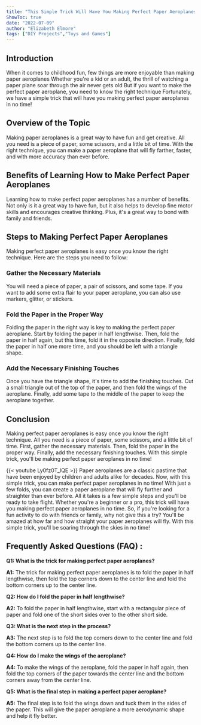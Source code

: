 ```yaml
---
title: "This Simple Trick Will Have You Making Perfect Paper Aeroplanes in No Time!"
ShowToc: true 
date: "2022-07-09"
author: "Elizabeth Elmore" 
tags: ["DIY Projects","Toys and Games"]
---
```

## Introduction

When it comes to childhood fun, few things are more enjoyable than making paper aeroplanes Whether you're a kid or an adult, the thrill of watching a paper plane soar through the air never gets old But if you want to make the perfect paper aeroplane, you need to know the right technique Fortunately, we have a simple trick that will have you making perfect paper aeroplanes in no time! 

## Overview of the Topic

Making paper aeroplanes is a great way to have fun and get creative. All you need is a piece of paper, some scissors, and a little bit of time. With the right technique, you can make a paper aeroplane that will fly farther, faster, and with more accuracy than ever before. 

## Benefits of Learning How to Make Perfect Paper Aeroplanes

Learning how to make perfect paper aeroplanes has a number of benefits. Not only is it a great way to have fun, but it also helps to develop fine motor skills and encourages creative thinking. Plus, it's a great way to bond with family and friends. 

## Steps to Making Perfect Paper Aeroplanes

Making perfect paper aeroplanes is easy once you know the right technique. Here are the steps you need to follow: 

### Gather the Necessary Materials

You will need a piece of paper, a pair of scissors, and some tape. If you want to add some extra flair to your paper aeroplane, you can also use markers, glitter, or stickers. 

### Fold the Paper in the Proper Way

Folding the paper in the right way is key to making the perfect paper aeroplane. Start by folding the paper in half lengthwise. Then, fold the paper in half again, but this time, fold it in the opposite direction. Finally, fold the paper in half one more time, and you should be left with a triangle shape. 

### Add the Necessary Finishing Touches

Once you have the triangle shape, it's time to add the finishing touches. Cut a small triangle out of the top of the paper, and then fold the wings of the aeroplane. Finally, add some tape to the middle of the paper to keep the aeroplane together. 

## Conclusion

Making perfect paper aeroplanes is easy once you know the right technique. All you need is a piece of paper, some scissors, and a little bit of time. First, gather the necessary materials. Then, fold the paper in the proper way. Finally, add the necessary finishing touches. With this simple trick, you'll be making perfect paper aeroplanes in no time!

{{< youtube Ly0fz0T_lQE >}} 
Paper aeroplanes are a classic pastime that have been enjoyed by children and adults alike for decades. Now, with this simple trick, you can make perfect paper aeroplanes in no time! With just a few folds, you can create a paper aeroplane that will fly further and straighter than ever before. All it takes is a few simple steps and you'll be ready to take flight. Whether you're a beginner or a pro, this trick will have you making perfect paper aeroplanes in no time. So, if you're looking for a fun activity to do with friends or family, why not give this a try? You'll be amazed at how far and how straight your paper aeroplanes will fly. With this simple trick, you'll be soaring through the skies in no time!

## Frequently Asked Questions (FAQ) :
**Q1: What is the trick for making perfect paper aeroplanes?**

**A1:** The trick for making perfect paper aeroplanes is to fold the paper in half lengthwise, then fold the top corners down to the center line and fold the bottom corners up to the center line.

**Q2: How do I fold the paper in half lengthwise?**

**A2:** To fold the paper in half lengthwise, start with a rectangular piece of paper and fold one of the short sides over to the other short side.

**Q3: What is the next step in the process?**

**A3:** The next step is to fold the top corners down to the center line and fold the bottom corners up to the center line.

**Q4: How do I make the wings of the aeroplane?**

**A4:** To make the wings of the aeroplane, fold the paper in half again, then fold the top corners of the paper towards the center line and the bottom corners away from the center line.

**Q5: What is the final step in making a perfect paper aeroplane?**

**A5:** The final step is to fold the wings down and tuck them in the sides of the paper. This will give the paper aeroplane a more aerodynamic shape and help it fly better.



